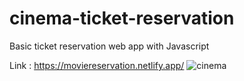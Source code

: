 # cinema-ticket-reservation
Basic ticket reservation web app with Javascript

Link : https://moviereservation.netlify.app/
![cinema](https://user-images.githubusercontent.com/62577539/211667751-454b394a-0dad-4652-937a-a5ec36e96fb0.PNG)
